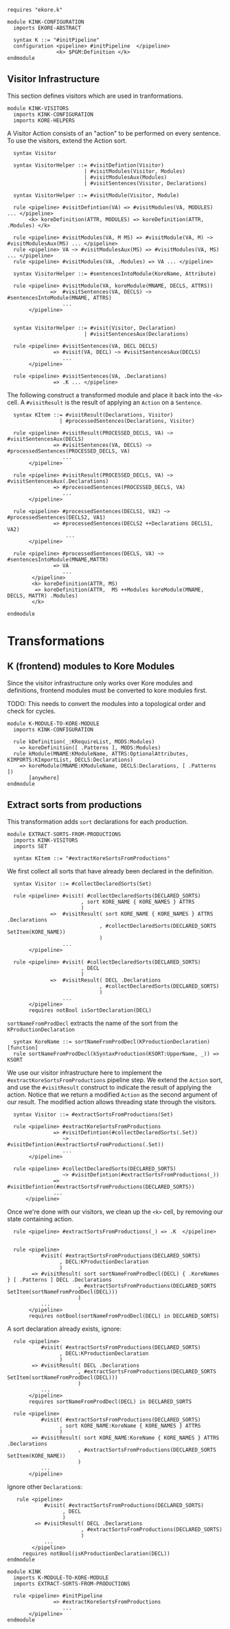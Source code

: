```k
requires "ekore.k"
```

```k
module KINK-CONFIGURATION
  imports EKORE-ABSTRACT

  syntax K ::= "#initPipeline"
  configuration <pipeline> #initPipeline  </pipeline>
                <k> $PGM:Definition </k>
endmodule
```

Visitor Infrastructure
----------------------

This section defines visitors which are used in tranformations.

```k
module KINK-VISITORS
  imports KINK-CONFIGURATION
  imports KORE-HELPERS
```

A Visitor Action consists of an "action" to be performed on
every sentence. To use the visitors, extend the Action sort.

```k
  syntax Visitor

  syntax VisitorHelper ::= #visitDefintion(Visitor)
                         | #visitModules(Visitor, Modules)
                         | #visitModulesAux(Modules)
                         | #visitSentences(Visitor, Declarations)

  syntax VisitorHelper ::= #visitModule(Visitor, Module)

  rule <pipeline> #visitDefintion(VA) => #visitModules(VA, MODULES) ... </pipeline>
       <k> koreDefinition(ATTR, MODULES) => koreDefinition(ATTR, .Modules) </k>

  rule <pipeline> #visitModules(VA, M MS) => #visitModule(VA, M) ~> #visitModulesAux(MS) ... </pipeline>
  rule <pipeline> VA ~> #visitModulesAux(MS) => #visitModules(VA, MS) ... </pipeline>
  rule <pipeline> #visitModules(VA, .Modules) => VA ... </pipeline>

  syntax VisitorHelper ::= #sentencesIntoModule(KoreName, Attribute)

  rule <pipeline> #visitModule(VA, koreModule(MNAME, DECLS, ATTRS))
              =>  #visitSentences(VA, DECLS) ~> #sentencesIntoModule(MNAME, ATTRS)
                  ...
       </pipeline>


  syntax VisitorHelper ::= #visit(Visitor, Declaration)
                         | #visitSentencesAux(Declarations)

  rule <pipeline> #visitSentences(VA, DECL DECLS)
               => #visit(VA, DECL) ~> #visitSentencesAux(DECLS)
                  ...
       </pipeline>

  rule <pipeline> #visitSentences(VA, .Declarations)
               => .K ... </pipeline>

```
The following construct a transformed module and place
it back into the `<k>` cell. A `#visitResult`
is the result of applying an `Action` on a `Sentence`.

```k
  syntax KItem ::= #visitResult(Declarations, Visitor)
                 | #processedSentences(Declarations, Visitor)

  rule <pipeline> #visitResult(PROCESSED_DECLS, VA) ~> #visitSentencesAux(DECLS)
               => #visitSentences(VA, DECLS) ~> #processedSentences(PROCESSED_DECLS, VA)
                  ...
       </pipeline>

  rule <pipeline> #visitResult(PROCESSED_DECLS, VA) ~> #visitSentencesAux(.Declarations)
               => #processedSentences(PROCESSED_DECLS, VA)
                  ...
       </pipeline>

  rule <pipeline> #processedSentences(DECLS1, VA2) ~> #processedSentences(DECLS2, VA1)
               => #processedSentences(DECLS2 ++Declarations DECLS1, VA2)
                   ...
       </pipeline>

  rule <pipeline> #processedSentences(DECLS, VA) ~> #sentencesIntoModule(MNAME,MATTR)
               => VA
                  ...
        </pipeline>
        <k> koreDefinition(ATTR, MS)
         => koreDefinition(ATTR,  MS ++Modules koreModule(MNAME, DECLS, MATTR) .Modules)
        </k>

endmodule
```

Transformations
===============

K (frontend) modules to Kore Modules
------------------------------------

Since the visitor infrastructure only works over Kore modules and definitions,
frontend modules must be converted to kore modules first.

TODO: This needs to convert the modules into a topological order and check for cycles.

```k
module K-MODULE-TO-KORE-MODULE
  imports KINK-CONFIGURATION

  rule kDefinition(_:KRequireList, MODS:Modules)
    => koreDefinition([ .Patterns ], MODS:Modules)
  rule kModule(MNAME:KModuleName, ATTRS:OptionalAttributes, KIMPORTS:KImportList, DECLS:Declarations)
    => koreModule(MNAME:KModuleName, DECLS:Declarations, [ .Patterns ])
       [anywhere]
endmodule
```


Extract sorts from productions
------------------------------

This transformation adds `sort` declarations for each production.

```k
module EXTRACT-SORTS-FROM-PRODUCTIONS
  imports KINK-VISITORS
  imports SET

  syntax KItem ::= "#extractKoreSortsFromProductions"
```
We first collect all sorts that have already been declared in the definition.

```k
  syntax Visitor ::= #collectDeclaredSorts(Set)

  rule <pipeline> #visit( #collectDeclaredSorts(DECLARED_SORTS)
                        , sort KORE_NAME { KORE_NAMES } ATTRS
                        )
              =>  #visitResult( sort KORE_NAME { KORE_NAMES } ATTRS .Declarations
                              , #collectDeclaredSorts(DECLARED_SORTS SetItem(KORE_NAME))
                              )
                  ...
       </pipeline>

  rule <pipeline> #visit( #collectDeclaredSorts(DECLARED_SORTS)
                        , DECL
                        )
              =>  #visitResult( DECL .Declarations
                              , #collectDeclaredSorts(DECLARED_SORTS)
                              )
                  ...
       </pipeline>
       requires notBool isSortDeclaration(DECL)
```

`sortNameFromProdDecl` extracts the name of the sort from the `KProductionDeclaration`

```k
  syntax KoreName ::= sortNameFromProdDecl(KProductionDeclaration) [function]
  rule sortNameFromProdDecl(kSyntaxProduction(KSORT:UpperName, _)) => KSORT
```

We use our visitor infrastructure here to implement the
`#extractKoreSortsFromProductions` pipeline step.
We extend the `Action` sort, and use the `#visitResult` construct
to indicate the result of applying the action.
Notice that we return a modified `Action` as the second argument of
our result. The modified action allows threading state through
the visitors.

```k
  syntax Visitor ::= #extractSortsFromProductions(Set)

  rule <pipeline> #extractKoreSortsFromProductions
               => #visitDefintion(#collectDeclaredSorts(.Set))
                  ~> #visitDefintion(#extractSortsFromProductions(.Set))
                  ...
       </pipeline>

  rule <pipeline> #collectDeclaredSorts(DECLARED_SORTS)
                  ~> #visitDefintion(#extractSortsFromProductions(_))
               => #visitDefintion(#extractSortsFromProductions(DECLARED_SORTS))
               ...
      </pipeline>
```
Once we're done with our visitors, we clean up the `<k>` cell, by removing our
state containing action.

```k
  rule <pipeline> #extractSortsFromProductions(_) => .K  </pipeline>
```

```k

  rule <pipeline>
           #visit( #extractSortsFromProductions(DECLARED_SORTS)
                 , DECL:KProductionDeclaration
                 )
        => #visitResult( sort sortNameFromProdDecl(DECL) { .KoreNames } [ .Patterns ] DECL .Declarations
                       , #extractSortsFromProductions(DECLARED_SORTS SetItem(sortNameFromProdDecl(DECL)))
                       )
           ...
       </pipeline>
       requires notBool(sortNameFromProdDecl(DECL) in DECLARED_SORTS)
```

A sort declaration already exists, ignore:

```k
  rule <pipeline>
           #visit( #extractSortsFromProductions(DECLARED_SORTS)
                 , DECL:KProductionDeclaration
                 )
        => #visitResult( DECL .Declarations
                       , #extractSortsFromProductions(DECLARED_SORTS SetItem(sortNameFromProdDecl(DECL)))
                       )
           ...
       </pipeline>
       requires sortNameFromProdDecl(DECL) in DECLARED_SORTS

  rule <pipeline>
           #visit( #extractSortsFromProductions(DECLARED_SORTS)
                 , sort KORE_NAME:KoreName { KORE_NAMES } ATTRS
                 )
        => #visitResult( sort KORE_NAME:KoreName { KORE_NAMES } ATTRS .Declarations
                       , #extractSortsFromProductions(DECLARED_SORTS SetItem(KORE_NAME))
                       )
           ...
       </pipeline>
```

Ignore other `Declaration`s:

```k
   rule <pipeline>
            #visit( #extractSortsFromProductions(DECLARED_SORTS)
                  , DECL
                  )
         => #visitResult( DECL .Declarations
                        , #extractSortsFromProductions(DECLARED_SORTS)
                        )
            ...
        </pipeline>
     requires notBool(isKProductionDeclaration(DECL))
endmodule
```

```k
module KINK
  imports K-MODULE-TO-KORE-MODULE
  imports EXTRACT-SORTS-FROM-PRODUCTIONS

  rule <pipeline> #initPipeline
               => #extractKoreSortsFromProductions
                  ...
       </pipeline>
endmodule
```

